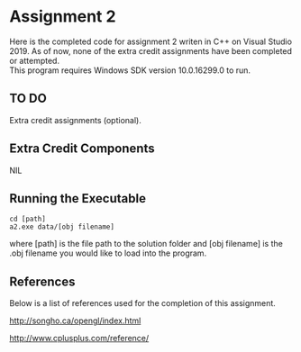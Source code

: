 # Assignment 2

Here is the completed code for assignment 2 writen in C++ on Visual Studio 2019. 
As of now, none of the extra credit assignments have been completed or attempted.  
This program requires Windows SDK version 10.0.16299.0 to run. 

## TO DO

Extra credit assignments (optional).

## Extra Credit Components

NIL

## Running the Executable

```
cd [path]
a2.exe data/[obj filename]
```

where [path] is the file path to the solution folder and [obj filename] is the .obj filename you would like to load into the program.

## References

Below is a list of references used for the completion of this assignment. 

http://songho.ca/opengl/index.html

http://www.cplusplus.com/reference/

